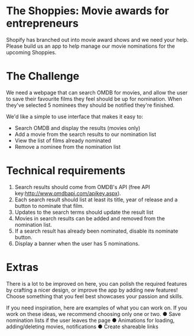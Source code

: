 # The Shoppies: Movie awards for entrepreneurs

Shopify has branched out into movie award shows and we need your help. Please build us an app to help manage our movie nominations for the upcoming Shoppies.

# The Challenge

We need a webpage that can search OMDB for movies, and allow the user to save their favourite films they feel should be up for nomination. When they've selected 5 nominees they
should be notified they're finished.

We'd like a simple to use interface that makes it easy to:

- Search OMDB and display the results (movies only)
- Add a movie from the search results to our nomination list
- View the list of films already nominated
- Remove a nominee from the nomination list

# Technical requirements

1. Search results should come from OMDB's API (free API key:http://www.omdbapi.com/apikey.aspx).
2. Each search result should list at least its title, year of release and a button to nominate that film.
3. Updates to the search terms should update the result list
4. Movies in search results can be added and removed from the nomination list.
5. If a search result has already been nominated, disable its nominate button.
6. Display a banner when the user has 5 nominations.

# Extras

There is a lot to be improved on here, you can polish the required features by crafting a nicer design, or improve the app by adding new features! Choose something that you feel best showcases your passion and skills.

If you need inspiration, here are examples of what you can work on. If you work on these ideas, we recommend choosing only one or two.
● Save nomination lists if the user leaves the page
● Animations for loading, adding/deleting movies, notifications
● Create shareable links
